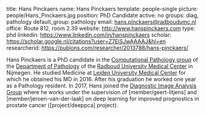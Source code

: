 title: Hans Pinckaers
name: Hans Pinckaers
template: people-single
picture: people/Hans_Pinckaers.jpg
position: PhD Candidate
active: no
groups: diag, pathology
default_group: pathology
email: hans.pinckaers@radboudumc.nl
office: Route 812, room 2.39
website: http://www.hanspinckaers.com
type: phd
linkedin: https://www.linkedin.com/in/hanspinckaers
scholar: https://scholar.google.nl/citations?user=Z7EiSJwAAAAJ&hl=en
researcherid: https://publons.com/researcher/2013788/hans-pinckaers/

Hans Pinckaers is a PhD candidate in the  [Computational Pathology group](https://www.computationalpathologygroup.eu/) of the [Department of Pathology](https://www.radboudumc.nl/en/research/departments/pathology) of the  [Radboud University Medical Center](https://www.radboudumc.nl/research) in Nijmegen. He studied Medicine at [Leiden University Medical Center](https://lumc.nl) for which he obtained his MD in 2016. After his graduation he worked one year as a Pathology resident. In 2017, Hans joined the [Diagnostic Image Analysis Group](http://www.diagnijmegen.nl/) where he works under the supervision of [member/geert-litjens] and [member/jeroen-van-der-laak] on deep learning for improved prognostics in prostate cancer ([project/deeppca] project).

